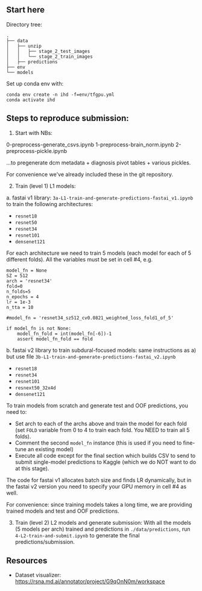 ## Start here

Directory tree:

```
.
├── data
│   ├── unzip
│   │   ├── stage_2_test_images
│   │   └── stage_2_train_images
│   ├── predictions
├── env
└── models
```

Set up conda env with:

```
conda env create -n ihd -f=env/tfgpu.yml
conda activate ihd
```

## Steps to reproduce submission:

1. Start with NBs:

 0-preprocess-generate_csvs.ipynb 
 1-preprocess-brain_norm.ipynb
 2-preprocess-pickle.ipynb

...to pregenerate dcm metadata + diagnosis pivot tables + various pickles. 

For convenience we've already included these in the git repository.

2. Train (level 1) L1 models:

a. fastai v1 library: `3a-L1-train-and-generate-predictions-fastai_v1.ipynb` to train the following architectures:

* `resnet18`
* `resnet50`
* `resnet34`
* `resnet101`
* `densenet121`

For each architecture we need to train 5 models (each model for each of 5 different folds). 
All the variables must be set in cell #4, e.g.

```
model_fn = None
SZ = 512
arch = 'resnet34'
fold=0
n_folds=5
n_epochs = 4
lr = 1e-3
n_tta = 10

#model_fn = 'resnet34_sz512_cv0.0821_weighted_loss_fold1_of_5'

if model_fn is not None:
    model_fn_fold = int(model_fn[-6])-1
    assert model_fn_fold == fold
  ```
  
b. fastai v2 library to train subdural-focused models: same instructions as a) but use file `3b-L1-train-and-generate-predictions-fastai_v2.ipynb`

* `resnet18`
* `resnet34`
* `resnet101`
* `resnext50_32x4d`
* `densenet121`

To train models from scratch and generate test and OOF predictions, you need to:
- Set arch to each of the archs above and train the model for each fold (set `FOLD` variable from 0 to 4 to train each fold. You NEED to train all 5 folds).
- Comment the second `model_fn` instance (this is used if you need to fine-tune an existing model)
- Execute all code except for the final section which builds CSV to send to submit single-model predictions to Kaggle (which we do NOT want to do at this stage).

The code for fastai v1 allocates batch size and finds LR dynamically, but in the fastai v2 version you need to specify your GPU memory in cell #4 as well.

For convenience: since training models takes a long time, we are providing trained models and test and OOF predictions. 

3. Train (level 2) L2 models and generate submission: With all the models (5 models per arch) trained and predictions in `./data/predictions`, run `4-L2-train-and-submit.ipynb` to generate the final predictions/submission.

## Resources

* Dataset visualizer: https://rsna.md.ai/annotator/project/G9qOnN0m/workspace
